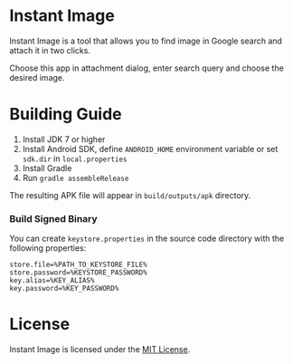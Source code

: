 # Instant Image

Instant Image is a tool that allows you to find image in Google search and attach it in two clicks.

Choose this app in attachment dialog, enter search query and choose the desired image.

# Building Guide

1. Install JDK 7 or higher
2. Install Android SDK, define `ANDROID_HOME` environment variable or set `sdk.dir` in `local.properties`
4. Install Gradle
5. Run `gradle assembleRelease`

The resulting APK file will appear in `build/outputs/apk` directory.

### Build Signed Binary

You can create `keystore.properties` in the source code directory with the following properties:

```properties
store.file=%PATH_TO_KEYSTORE_FILE%
store.password=%KEYSTORE_PASSWORD%
key.alias=%KEY_ALIAS%
key.password=%KEY_PASSWORD%
```

# License

Instant Image is licensed under the [MIT License](LICENSE).
